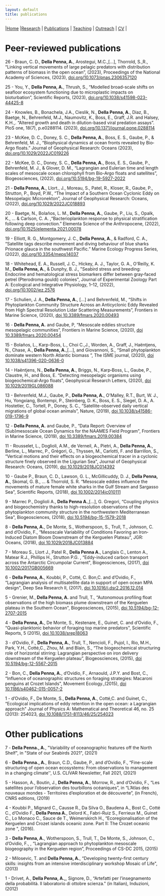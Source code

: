```yaml
---
layout: default
title: publications
---
```


|[Home](./index.html) |[Research](./research.html)          | [Publications](./publications.html)            | [Teaching](./teaching.html)   |  [Outreach](./outreach.html)         | [CV](./vita.html)     |


Peer-reviewed publications 
==========================

26 - Braun, C. D., **Della Penna, A.**, Arostegui, M.C.,[...], Thorrold, S.,R., “Linking vertical movements of large pelagic predators with distribution patterns of biomass in the open ocean”, (2023), Proceedings of the National Academy of Sciences, (2023), [doi.org/10.1073/pnas.2306357120](doi.org/10.1073/pnas.2306357120)

25 - You, Y., **Della Penna, A.**, Thrush, S., “Modelled broad-scale shifts on seafloor ecosystem functioning due to microplastic impacts on bioturbation”, Scientific Reports, (2023), [doi.org/10.1038/s41598-023-44425-8](doi.org/10.1038/s41598-023-44425-8)

24 - Knowles, B., Bonachela, J.A., Cieslik, N., **Della Penna, A.**, Diaz, B., Baetge, N., Behrenfeld, M.J., Naumovitz, K., Boss, E., Graff, J.R. and Halsey, K.H.,. “Altered growth and death in dilution-based viral predation assays”. PloS one, 18(7), p.e0288114. (2023), [doi.org/10.1371/journal.pone.0288114](doi.org/10.1371/journal.pone.0288114)

23 - McKee, D. C., Doney, S. C., **Della Penna, A.**, Boss, E. S., Gaube, P., & Behrenfeld, M. J., “Biophysical dynamics at ocean fronts revealed by Bio‐Argo floats.” Journal of Geophysical Research: Oceans (2023), [doi.org/10.1029/2022JC019226](doi.org/10.1029/2022JC019226)

22 - McKee, D. C., Doney, S. C., **Della Penna, A.**, Boss, E. S., Gaube, P., Behrenfeld, M. J., & Glover, D. M., “Lagrangian and Eulerian time and length scales of mesoscale ocean chlorophyll from Bio-Argo floats and satellites”, Biogeosciences, (2022), [doi.org/10.5194/bg-19-5927-2022](doi.org/10.5194/bg-19-5927-2022)

21 - **Della Penna, A.**, Llort., J., Moreau, S., Patel, R., Kloser, R., Gaube, P., Strutton, P., Boyd, P.W., “The Impact of a Southern Ocean Cyclonic Eddy on Mesopelagic Micronekton”, Journal of Geophysical Research: Oceans, (2022), [doi.org/10.1029/2022JC018893](doi.org/10.1029/2022JC018893)

20 - Baetge, N., Bolaños, L. M., **Della Penna, A.**, Gaube, P., Liu, S., Opalk, K., ... & Carlson, C. A. ,“Bacterioplankton response to physical stratification following deep convection.” Elementa Science of the Anthropocene, (2022), [doi.org/10.1525/elementa.2021.00078](doi.org/10.1525/elementa.2021.00078)

19 - Elliott, R. G., Montgomery, J. C., **Della Penna, A.**, & Radford, C. A., “Satellite tags describe movement and diving behaviour of blue sharks Prionace glauca in the southwest Pacific.” Marine Ecology Progress Series, (2022), [doi.org/10.3354/meps14037](doi.org/10.3354/meps14037)

18 - Whitehead, E. A., Russell, J. C., Hickey, A. J., Taylor, G. A., O'Reilly, K. M., **Della Penna, A.**, & Dunphy, B. J., "Seabird stress and breeding: Endocrine
and hematological stress biomarkers differ between gray‐faced petrel (Pterodroma gouldi) colonies", Journal of Experimental Zoology Part A: Ecological and Integrative
Physiology, 1–12, (2022), [doi.org/10.1002/jez.2576](https://doi.org/10.1002/jez.2576)

17 - Schulien, J. A., **Della Penna, A.**, \[...\] and Behrenfeld, M.,
“Shifts in Phytoplankton Community Structure Across an Anticyclonic Eddy
Revealed from High Spectral Resolution Lidar Scattering Measurements”, Frontiers in Marine Science,
(2020), [doi 10.3389/fmars.2020.00493](https://doi.org/10.3389/fmars.2020.00493) 

16 - **Della Penna, A.** and Gaube, P, “Mesoscale eddies structure
mesopelagic communities”, Frontiers in Marine Science, (2020), [doi 10.3389/fmars.2020.00454](https://doi.org/10.3389/fmars.2020.00454)

15 -  Bolaños, L., Karp-Boss, L., Choi C.,J., Worden, A., Graff, J.,
Haëntjens, N., Chase, A., **Della Penna, A.**,\[...\], and Giovannoni,
S., “Small phytoplankton dominate western North Atlantic biomass ”, The ISME journal, (2020), [doi 10.1038/s41396-020-0636-0](https://doi.org/10.1038/s41396-020-0636-0)

14 - Haëntjens, N., **Della Penna, A.**, Briggs, N., Karp‐Boss, L., Gaube,
P., Claustre, H., and Boss, E. “Detecting mesopelagic organisms using
biogeochemical‐Argo floats”, Geophysical Research Letters, (2020), [doi 10.1029/2019GL086088]( https://doi.org/10.1029/2019GL086088)

13 -  Behrenfeld, M.J., Gaube, P., **Della Penna, A.**, O’Malley, R.T., Burt,
W. J., Hu, Yongxiang, Bontempi, P., Steinberg, D. K., Boss, E. S.,
Siegel, D. A., A. Hostetler, C., Tortell, P., Doney, S. C.,
“Satellite-observed daily vertical migrations of global ocean animals”,
Nature, (2019), [doi 10.1038/s41586-019-1796-9](https://doi.org/10.1038/s41586-019-1796-9)

12 -  **Della Penna, A.** and Gaube, P., “Data Report: Overview of
(Sub)mesoscale Ocean Dynamics for the NAAMES Field Program", Frontiers
in Marine Science, (2019), [doi 10.3389/fmars.2019.00384](https://doi.org/10.3389/fmars.2019.00384)

11 - Rousselet, L., Doglioli, A.M., de Verneil, A., Pietri, A., **Della
Penna, A.**, Berline, L., Marrec, P., Grégori, G., Thyssen, M.,
Carlotti, F. and Barrillon, S., “Vertical motions and their effects on a
biogeochemical tracer in a cyclonic structure finely observed in the
Ligurian Sea", Journal of Geophysical Research: Oceans, (2019), [doi 10.1029/2018JC014392]( https://doi.org/10.1029/2018JC014392)

10 -  Gaube P., Braun, C. D., Lawson, G. L., McGillicuddy, D. J., **Della
Penna, A.**, Skomal, G. B., ... & Thorrold, S. R. “Mesoscale eddies
influence the movements of mature female white sharks in the Gulf Stream
and Sargasso Sea", Scientific Reports, (2018), [doi 10.1002/2014jc010111](https://doi.org/10.1002/2014jc010111 )

9 -  Marrec P., Doglioli A., **Della Penna A.**,\[...\], G. Gregori,
“Coupling physics and biogeochemistry thanks to high-resolution
observations of the phytoplankton community structure in the
northwestern Mediterranean Sea", Biogeosciences, (2018), [doi 10.5194/bg-15-1579-2018](https://dx.doi.org/10.5194/bg-15-1579-2018 )

8 - **Della Penna, A.**, De Monte, S., Wotherspoon, S., Trull, T., Johnson,
C. and d’Ovidio, F., “Mesoscale Variability of Conditions Favoring an
Iron‐Induced Diatom Bloom Downstream of the Kerguelen Plateau", JGR:
Oceans, (2018), [doi 10.1029/2018JC013884]( https://doi.org/10.1029/2018JC013884)

7 - Moreau S., Llort J., Patel R., **Della Penna A.**, Langlais C., Lenton
A., Matear R.J., Phillips H., Strutton P.G. , “Eddy-induced carbon
transport across the Antarctic Circumpolar Current", Biogeosciences,
(2017), [doi 10.1002/2017GB005669]( https://doi.org/10.1002/2017GB005669)

6 - **Della Penna, A.**, Koubbi, P., Cotté, C. Bon,C. and d’Ovidio, F.,
“Lagrangian analysis of multisatellite data in support of open ocean MPA
design", Deep Sea Research II, (2017), [doi 10.1016/j.dsr2.2016.12.014](https://doi.org/10.1016/j.dsr2.2016.12.014)

5 - Grenier, M., **Della Penna, A.** and Trull, T., “Autonomous profiling
float observations of the high biomass plume downstream of the Kerguelen
plateau in the Southern Ocean", Biogeosciences, (2015), [doi 10.5194/bg-12-2707-2015](https://doi.org/10.5194/bg-12-2707-2015)

4 -  **Della Penna, A.**, De Monte, S., Kestenare, E., Guinet, C. and
d’Ovidio, F., “Quasi-planktonic behavior of foraging top marine
predators", Scientific Reports, 5 (2015), [doi 10.1038/srep18063](https://doi.org/10.1038/srep18063)

3 - d’Ovidio, F., **Della Penna, A.**, Trull, T., Nencioli, F., Pujol, I.,
Rio, M.H., Park, Y.H., Cotté,C., Zhou, M. and Blain, S., “The
biogeochemical structuring role of horizontal stirring: Lagrangian
perspective on iron delivery downstream of the Kerguelen plateau”,
Biogeosciences, (2015), [doi 10.5194/bg-12-5567-2015](https://doi.org/10.5194/bg-12-5567-2015)

2 - Bon, C., **Della Penna, A.**, d’Ovidio, F., Arnaould, J.P.Y. and Bost,
C., “Influence of oceanographic structures on foraging strategies:
Macaroni penguins at Crozet Islands", Movement Ecology.,(2015), [doi 10.1186/s40462-015-0057-2](https://doi.org/10.1186/s40462-015-0057-2)

1 - d’Ovidio, F., De Monte, S., **Della Penna, A.**, Cotté,C. and Guinet,
C., “Ecological implications of eddy retention in the open ocean: a
Lagrangian approach" Journal of Physics A: Mathematical and Theoretical
46, no. 25 (2013): 254023,  [doi 10.1088/1751-8113/46/25/254023](http://dx.doi.org/10.1088/1751-8113/46/25/254023)
 

Other publications 
==================
7 - **Della Penna., A.**, "Variability of oceanographic features off the North Shelf", in "State of our Seabirds 2021", (2021)

6 - **Della Penna., A.**, Braun, C.D., Gaube, P., and d’Ovidio, F., “Fine-scale structuring of open ocean ecosystems: From observations to management in a changing climate'', U.S. CLIVAR Newsletter, Fall 2021, (2021)

5 - Hasson, A., Boutin, J., **Della Penna, A.**, Morrow, R., and d’Ovidio,
F., “Les satellites pour l’observation des tourbillons océaniques”, in
“L’Atlas des nouveaux mondes - Territoires d’exploration et de
découverte”, (in French), CNRS editions, (2019)

4 - Koubbi P., Mignard C., Causse R., Da Silva O., Baudena A., Bost C.,
Cotté C., d’Ovidio F., **Della Penna A.**, Delord K., Fabri-Ruiz S.,
Ferrieux M., Guinet C., Lo Monaco C., Sauce de T., Weimerskirch H.,
“Ecoregionalisation of the Kerguelen and Crozet islands oceanic zone.
Part II: The Crozet oceanic zone ", (2016).

3 - **Della Penna, A.**, Wotherspoon, S., Trull, T., De Monte, S., Johnson,
C., d’Ovidio, F., , “Lagrangian approach to phytoplankton mesoscale
biogeography in the Kerguelen region”, Proceedings of CS-DC 2015, (2015)

2 - Milosevic, T. and **Della Penna, A.**, “Developing twenty-first century
skills: insights from an intensive interdisciplinary workshop Mosaic of
Life", (2013)

1 - Drivet, A., **Della Penna, A.,**, Signore, D., “Artefatti per
l’insegnamento della probabilità. Il laboratorio di ottobre scienza."
(in Italian), Induzioni, (2012)

